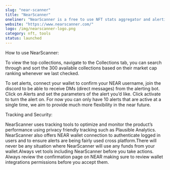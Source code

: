 ```yaml
---
slug: "near-scanner"
title: "NearScanner"
oneliner: "NearScanner is a free to use NFT stats aggregator and alerting system primarily based on the Paras marketplace on $NEAR."
website: "https://www.nearscanner.com/"
logo: /img/nearscanner-logo.png
category: nft, tools
status: launched
---
```


How to use NearScanner:

To view the top collections, navigate to the Collections tab, you can search through and sort the 300 available collections based on their market cap ranking whenever we last checked.

To set alerts, connect your wallet to confirm your NEAR username, join the discord to be able to receive DMs (direct messages) from the alerting bot. Click on Alerts and set the parameters of the alert you’d like. Click activate to turn the alert on.
For now you can only have 10 alerts that are active at a single time, we aim to provide much more flexibility in the near future.


Tracking and Security:

NearScanner uses tracking tools to optimize and monitor the product’s performance using privacy friendly tracking such as Plausible Analytics. NearScanner also offers NEAR wallet connection to authenticate logged in users and to ensure alerts are being fairly used cross platform.There will never be any situation where NearScanner will use any funds from your wallet.Always vet tools including NearScanner before you take actions. Always review the confirmation page on NEAR making sure to review wallet integrations permissions before you accept them.
